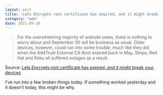 ```yaml
---
layout: post
title: "Lets Encrypts root certificate has expired, and it might break your devices"
category: "web"
date: 2021-09-30
---
```


> For the overwhelming majority of website users, there is nothing to worry about and September 30 will be business as usual. Older devices, however, could run into some trouble, much like they did when the AddTrust External CA Root expired back in May. Stripe, Red Hat and Roku all suffered outages as a result.

Source: [Lets Encrypts root certificate has expired, and it might break your devices](https://techcrunch.com/2021/09/21/lets-encrypt-root-expiry/)

I've run into a few broken things today.  If something worked yesterday and it doesn't today, this might be why.
